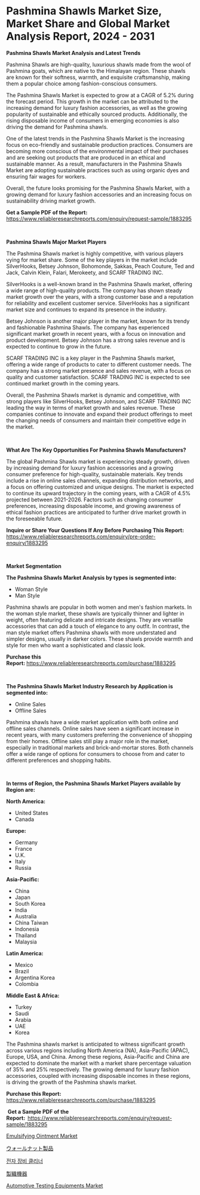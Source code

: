 <p><h1>Pashmina Shawls Market Size, Market Share and Global Market Analysis Report, 2024 - 2031</h1></p><p><strong>Pashmina Shawls Market Analysis and Latest Trends</strong></p>
<p><p>Pashmina Shawls are high-quality, luxurious shawls made from the wool of Pashmina goats, which are native to the Himalayan region. These shawls are known for their softness, warmth, and exquisite craftsmanship, making them a popular choice among fashion-conscious consumers.</p><p>The Pashmina Shawls Market is expected to grow at a CAGR of 5.2% during the forecast period. This growth in the market can be attributed to the increasing demand for luxury fashion accessories, as well as the growing popularity of sustainable and ethically sourced products. Additionally, the rising disposable income of consumers in emerging economies is also driving the demand for Pashmina shawls.</p><p>One of the latest trends in the Pashmina Shawls Market is the increasing focus on eco-friendly and sustainable production practices. Consumers are becoming more conscious of the environmental impact of their purchases and are seeking out products that are produced in an ethical and sustainable manner. As a result, manufacturers in the Pashmina Shawls Market are adopting sustainable practices such as using organic dyes and ensuring fair wages for workers.</p><p>Overall, the future looks promising for the Pashmina Shawls Market, with a growing demand for luxury fashion accessories and an increasing focus on sustainability driving market growth.</p></p>
<p><strong>Get a Sample PDF of the Report:&nbsp;</strong> <a href="https://www.reliableresearchreports.com/enquiry/request-sample/1883295">https://www.reliableresearchreports.com/enquiry/request-sample/1883295</a></p>
<p>&nbsp;</p>
<p><strong>Pashmina Shawls Major Market Players</strong></p>
<p><p>The Pashmina Shawls market is highly competitive, with various players vying for market share. Some of the key players in the market include SilverHooks, Betsey Johnson, Bohomonde, Sakkas, Peach Couture, Ted and Jack, Calvin Klein, Falari, Merokeety, and SCARF TRADING INC.</p><p>SilverHooks is a well-known brand in the Pashmina Shawls market, offering a wide range of high-quality products. The company has shown steady market growth over the years, with a strong customer base and a reputation for reliability and excellent customer service. SilverHooks has a significant market size and continues to expand its presence in the industry.</p><p>Betsey Johnson is another major player in the market, known for its trendy and fashionable Pashmina Shawls. The company has experienced significant market growth in recent years, with a focus on innovation and product development. Betsey Johnson has a strong sales revenue and is expected to continue to grow in the future.</p><p>SCARF TRADING INC is a key player in the Pashmina Shawls market, offering a wide range of products to cater to different customer needs. The company has a strong market presence and sales revenue, with a focus on quality and customer satisfaction. SCARF TRADING INC is expected to see continued market growth in the coming years.</p><p>Overall, the Pashmina Shawls market is dynamic and competitive, with strong players like SilverHooks, Betsey Johnson, and SCARF TRADING INC leading the way in terms of market growth and sales revenue. These companies continue to innovate and expand their product offerings to meet the changing needs of consumers and maintain their competitive edge in the market.</p></p>
<p>&nbsp;</p>
<p><strong>What Are The Key Opportunities For Pashmina Shawls Manufacturers?</strong></p>
<p><p>The global Pashmina Shawls market is experiencing steady growth, driven by increasing demand for luxury fashion accessories and a growing consumer preference for high-quality, sustainable materials. Key trends include a rise in online sales channels, expanding distribution networks, and a focus on offering customized and unique designs. The market is expected to continue its upward trajectory in the coming years, with a CAGR of 4.5% projected between 2021-2026. Factors such as changing consumer preferences, increasing disposable income, and growing awareness of ethical fashion practices are anticipated to further drive market growth in the foreseeable future.</p></p>
<p><strong>Inquire or Share Your Questions If Any Before Purchasing This Report:</strong> <a href="https://www.reliableresearchreports.com/enquiry/pre-order-enquiry/1883295">https://www.reliableresearchreports.com/enquiry/pre-order-enquiry/1883295</a></p>
<p>&nbsp;</p>
<p><strong>Market Segmentation</strong></p>
<p><strong>The Pashmina Shawls Market Analysis by types is segmented into:</strong></p>
<p><ul><li>Woman Style</li><li>Man Style</li></ul></p>
<p><p>Pashmina shawls are popular in both women and men's fashion markets. In the woman style market, these shawls are typically thinner and lighter in weight, often featuring delicate and intricate designs. They are versatile accessories that can add a touch of elegance to any outfit. In contrast, the man style market offers Pashmina shawls with more understated and simpler designs, usually in darker colors. These shawls provide warmth and style for men who want a sophisticated and classic look.</p></p>
<p><strong>Purchase this Report:&nbsp;</strong><a href="https://www.reliableresearchreports.com/purchase/1883295">https://www.reliableresearchreports.com/purchase/1883295</a></p>
<p>&nbsp;</p>
<p><strong>The Pashmina Shawls Market Industry Research by Application is segmented into:</strong></p>
<p><ul><li>Online Sales</li><li>Offline Sales</li></ul></p>
<p><p>Pashmina shawls have a wide market application with both online and offline sales channels. Online sales have seen a significant increase in recent years, with many customers preferring the convenience of shopping from their homes. Offline sales still play a major role in the market, especially in traditional markets and brick-and-mortar stores. Both channels offer a wide range of options for consumers to choose from and cater to different preferences and shopping habits.</p></p>
<p>&nbsp;</p>
<p><strong>In terms of Region, the Pashmina Shawls Market Players available by Region are:</strong></p>
<p>
    <p> <strong> North America: </strong>
        <ul>
            <li>United States</li>
            <li>Canada</li>
        </ul>
        </p> 
    <p> <strong> Europe: </strong>
        <ul>
            <li>Germany</li>
            <li>France</li>
            <li>U.K.</li>
            <li>Italy</li>
            <li>Russia</li>
        </ul>
        </p> 
    <p> <strong> Asia-Pacific: </strong>
        <ul>
            <li>China</li>
            <li>Japan</li>
            <li>South Korea</li>
            <li>India</li>
            <li>Australia</li>
            <li>China Taiwan</li>
            <li>Indonesia</li>
            <li>Thailand</li>
            <li>Malaysia</li>
        </ul>
        </p> 
    <p> <strong> Latin America: </strong>
        <ul>
            <li>Mexico</li>
            <li>Brazil</li>
            <li>Argentina Korea</li>
            <li>Colombia</li>
        </ul>
        </p> 
    <p> <strong> Middle East & Africa: </strong>
        <ul>
            <li>Turkey</li>
            <li>Saudi</li>
            <li>Arabia</li>
            <li>UAE</li>
            <li>Korea</li>
        </ul>
    </p>
    </p>
<p><p>The Pashmina shawls market is anticipated to witness significant growth across various regions including North America (NA), Asia-Pacific (APAC), Europe, USA, and China. Among these regions, Asia-Pacific and China are expected to dominate the market with a market share percentage valuation of 35% and 25% respectively. The growing demand for luxury fashion accessories, coupled with increasing disposable incomes in these regions, is driving the growth of the Pashmina shawls market.</p></p>
<p><strong>Purchase this Report: </strong><a href="https://www.reliableresearchreports.com/purchase/1883295">https://www.reliableresearchreports.com/purchase/1883295</a></p>
<p>&nbsp;<strong>Get a Sample PDF of the Report:&nbsp;&nbsp;</strong><a href="https://www.reliableresearchreports.com/enquiry/request-sample/1883295">https://www.reliableresearchreports.com/enquiry/request-sample/1883295</a></p>
<p><strong></strong></p>
<p><p><a href="https://github.com/biheemgalvinlouises6hokrh3h/Market-Research-Report-List-1/blob/main/emulsifying-ointment-market.md">Emulsifying Ointment Market</a></p><p><a href="https://github.com/ihabdkwlxs948/Market-Research-Report-List-1/blob/main/64964456383.md">ウォールナット製品</a></p><p><a href="https://github.com/hxzi07639916/Market-Research-Report-List-1/blob/main/84477605719.md">전자 장비 클리너</a></p><p><a href="https://github.com/dadanedu33/Market-Research-Report-List-1/blob/main/58916836384.md">製織機器</a></p><p><a href="https://issuu.com/reportprime-2/docs/automotive-testing-equipments-market-size-2030.ppt">Automotive Testing Equipments Market</a></p></p>